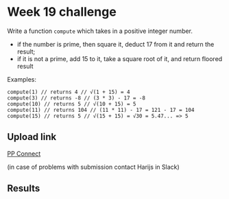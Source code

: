 # Week 19 challenge

Write a function `compute` which takes in a positive integer number.

- if the number is prime, then square it, deduct 17 from it and return the result;
- if it is not a prime, add 15 to it, take a square root of it, and return floored result

Examples:
```
compute(1) // returns 4 // √(1 + 15) = 4
compute(3) // returns -8 // (3 * 3) - 17 = -8
compute(10) // returns 5 // √(10 + 15) = 5
compute(11) // returns 104 // (11 * 11) - 17 = 121 - 17 = 104
compute(15) // returns 5 // √(15 + 15) = √30 = 5.47... => 5
```


## Upload link

[PP Connect](https://connect.passionatepeople.io/code-challenge-submission)

(in case of problems with submission contact Harijs in Slack)

## Results

